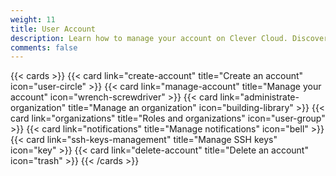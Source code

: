 ```yaml
---
weight: 11
title: User Account
description: Learn how to manage your account on Clever Cloud. Discover detailed instructions for account creation, organization administration, and more in our PaaS platform.
comments: false
---
```


{{< cards >}}
  {{< card link="create-account" title="Create an account" icon="user-circle" >}}
  {{< card link="manage-account" title="Manage your account" icon="wrench-screwdriver" >}}
  {{< card link="administrate-organization" title="Manage an organization" icon="building-library" >}}
  {{< card link="organizations" title="Roles and organizations" icon="user-group" >}}
  {{< card link="notifications" title="Manage notifications" icon="bell" >}}
  {{< card link="ssh-keys-management" title="Manage SSH keys" icon="key" >}}
  {{< card link="delete-account" title="Delete an account" icon="trash" >}}
{{< /cards >}}

